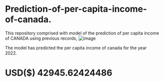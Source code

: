 # Prediction-of-per-capita-income-of-canada.
This repository comprised with model of the prediction of per capita income of CANADA using previous records,
![image](https://user-images.githubusercontent.com/65527534/150097889-93e41743-29c7-4c0f-ace3-8cb0f1d5417e.png)

The model has predicted the per capita income of canada for the year 2022.
# USD($) 42945.62424486
